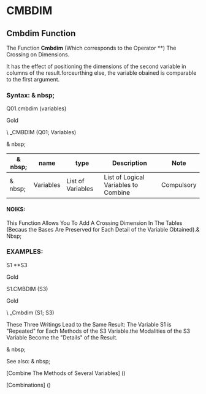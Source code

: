 # CMBDIM

## Cmbdim Function

The Function **Cmbdim** (Which corresponds to the Operator \*\*) The Crossing on Dimensions.

It has the effect of positioning the dimensions of the second variable in columns of the result.forceurthing else, the variable obained is comparable to the first argument.

### Syntax: & nbsp;

Q01.cmbdim (variables)

Gold

\ _CMBDIM (Q01; Variables)

& nbsp;

| & nbsp; | **name** | **type** | **Description** | **Note** |
| --- | --- | --- | --- | --- |
| & nbsp; | Variables | List of Variables | List of Logical Variables to Combine | Compulsory |

#### NOIKS:

This Function Allows You To Add A Crossing Dimension In The Tables (Becaus the Bases Are Preserved for Each Detail of the Variable Obtained).& Nbsp;

### EXAMPLES:

S1 \*\*S3

Gold

S1.CMBDIM (S3)

Gold

\ _Cmbdim (S1; S3)

These Three Writings Lead to the Same Result: The Variable S1 is "Repeated" for Each Methods of the S3 Variable.the Modalities of the S3 Variable Become the "Details" of the Result.

& nbsp;

See also: & nbsp;

[Combine The Methods of Several Variables] (<combination themodalites of the days1.md>)

[Combinations] (<combination Thevariables1.md>)